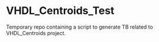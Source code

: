 # VHDL_Centroids_Test
Temporary repo containing a script to generate TB related to VHDL_Centroids project.
